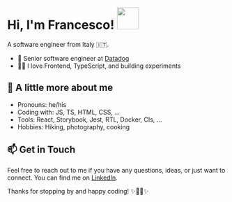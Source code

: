 # Hi, I'm Francesco! <img src="https://media.giphy.com/media/mGcNjsfWAjY5AEZNw6/giphy.gif" width="50">
A software engineer from Italy 🇮🇹.

- 🐶 Senior software engineer at [Datadog](https://datadoghq.com)
- 👨‍💻 I love Frontend, TypeScript, and building experiments

## 🦉 A little more about me 

- Pronouns: he/his
- Coding with: JS, TS, HTML, CSS, ...
- Tools: React, Storybook, Jest, RTL, Docker, CIs, ...
- Hobbies: Hiking, photography, cooking

## 📫 Get in Touch

Feel free to reach out to me if you have any questions, ideas, or just want to connect. You can find me on [LinkedIn](https://www.linkedin.com/in/fstasi/).

Thanks for stopping by and happy coding! ✨👨‍💻✨
